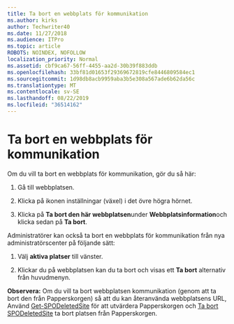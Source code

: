 ```yaml
---
title: Ta bort en webbplats för kommunikation
ms.author: kirks
author: Techwriter40
ms.date: 11/27/2018
ms.audience: ITPro
ms.topic: article
ROBOTS: NOINDEX, NOFOLLOW
localization_priority: Normal
ms.assetid: cbf9ca67-56ff-4455-aa2d-30b39f883ddb
ms.openlocfilehash: 33bf81d01653f29369672819cfe8446809584ec1
ms.sourcegitcommit: 1d98db8acb9959aba3b5e308a567ade6b62da56c
ms.translationtype: MT
ms.contentlocale: sv-SE
ms.lasthandoff: 08/22/2019
ms.locfileid: "36514162"
---
```

# <a name="delete-a-communication-site"></a>Ta bort en webbplats för kommunikation

Om du vill ta bort en webbplats för kommunikation, gör du så här: 
  
1. Gå till webbplatsen. 
  
2. Klicka på ikonen inställningar (växel) i det övre högra hörnet. 
  
3. Klicka på **Ta bort den här webbplatsen**under **Webbplatsinformation**och klicka sedan på **Ta bort**. 
  
Administratörer kan också ta bort en webbplats för kommunikation från nya administratörscenter på följande sätt: 
  
1. Välj **aktiva platser** till vänster. 
  
2. Klickar du på webbplatsen kan du ta bort och visas ett **Ta bort** alternativ från huvudmenyn. 
  
 **Observera:** Om du vill ta bort webbplatsen kommunikation (genom att ta bort den från Papperskorgen) så att du kan återanvända webbplatsens URL, Använd [Get-SPODeletedSite](https://aka.ms/Get-SPODeletedSite) för att utvärdera Papperskorgen och [Ta bort SPODeletedSite](https://aka.ms/Remove-SPODeletedSite) ta bort platsen från Papperskorgen. 
  

